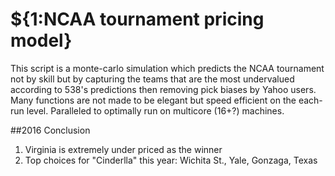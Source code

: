 # ${1:NCAA tournament pricing model}
This script is a monte-carlo simulation which predicts the NCAA tournament not by skill but by capturing the teams that are the most undervalued according to 538's predictions then removing pick biases by Yahoo users. Many functions are not made to be elegant but speed efficient on the each-run level.  Paralleled to optimally run on multicore (16+?) machines.

##2016 Conclusion
1. Virginia is extremely under priced as the winner
2. Top choices for "Cinderlla" this year: Wichita St., Yale, Gonzaga, Texas




